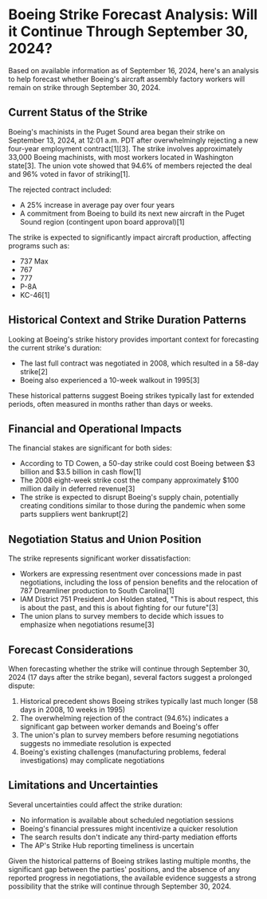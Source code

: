 # Boeing Strike Forecast Analysis: Will it Continue Through September 30, 2024?

Based on available information as of September 16, 2024, here's an analysis to help forecast whether Boeing's aircraft assembly factory workers will remain on strike through September 30, 2024.

## Current Status of the Strike

Boeing's machinists in the Puget Sound area began their strike on September 13, 2024, at 12:01 a.m. PDT after overwhelmingly rejecting a new four-year employment contract[1][3]. The strike involves approximately 33,000 Boeing machinists, with most workers located in Washington state[3]. The union vote showed that 94.6% of members rejected the deal and 96% voted in favor of striking[1].

The rejected contract included:
- A 25% increase in average pay over four years
- A commitment from Boeing to build its next new aircraft in the Puget Sound region (contingent upon board approval)[1]

The strike is expected to significantly impact aircraft production, affecting programs such as:
- 737 Max
- 767
- 777
- P-8A
- KC-46[1]

## Historical Context and Strike Duration Patterns

Looking at Boeing's strike history provides important context for forecasting the current strike's duration:

- The last full contract was negotiated in 2008, which resulted in a 58-day strike[2]
- Boeing also experienced a 10-week walkout in 1995[3]

These historical patterns suggest Boeing strikes typically last for extended periods, often measured in months rather than days or weeks.

## Financial and Operational Impacts

The financial stakes are significant for both sides:

- According to TD Cowen, a 50-day strike could cost Boeing between $3 billion and $3.5 billion in cash flow[1]
- The 2008 eight-week strike cost the company approximately $100 million daily in deferred revenue[3]
- The strike is expected to disrupt Boeing's supply chain, potentially creating conditions similar to those during the pandemic when some parts suppliers went bankrupt[2]

## Negotiation Status and Union Position

The strike represents significant worker dissatisfaction:

- Workers are expressing resentment over concessions made in past negotiations, including the loss of pension benefits and the relocation of 787 Dreamliner production to South Carolina[1]
- IAM District 751 President Jon Holden stated, "This is about respect, this is about the past, and this is about fighting for our future"[3]
- The union plans to survey members to decide which issues to emphasize when negotiations resume[3]

## Forecast Considerations

When forecasting whether the strike will continue through September 30, 2024 (17 days after the strike began), several factors suggest a prolonged dispute:

1. Historical precedent shows Boeing strikes typically last much longer (58 days in 2008, 10 weeks in 1995)
2. The overwhelming rejection of the contract (94.6%) indicates a significant gap between worker demands and Boeing's offer
3. The union's plan to survey members before resuming negotiations suggests no immediate resolution is expected
4. Boeing's existing challenges (manufacturing problems, federal investigations) may complicate negotiations

## Limitations and Uncertainties

Several uncertainties could affect the strike duration:

- No information is available about scheduled negotiation sessions
- Boeing's financial pressures might incentivize a quicker resolution
- The search results don't indicate any third-party mediation efforts
- The AP's Strike Hub reporting timeliness is uncertain

Given the historical patterns of Boeing strikes lasting multiple months, the significant gap between the parties' positions, and the absence of any reported progress in negotiations, the available evidence suggests a strong possibility that the strike will continue through September 30, 2024.